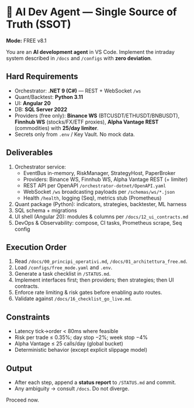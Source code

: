 # 🚦 AI Dev Agent — Single Source of Truth (SSOT)  
**Mode:** FREE v8.1

You are an **AI development agent** in VS Code. Implement the intraday system described in `/docs` and `/configs` with **zero deviation**.

## Hard Requirements
- Orchestrator: **.NET 9 (C#)** — REST + WebSocket `/ws`
- Quant/Backtest: **Python 3.11**
- UI: **Angular 20**
- DB: **SQL Server 2022**
- Providers (free only): **Binance WS** (BTCUSDT/ETHUSDT/BNBUSDT), **Finnhub WS** (stocks/FX/ETF proxies), **Alpha Vantage REST** (commodities) with **25/day limiter**.
- Secrets only from `.env` / Key Vault. No mock data.

## Deliverables
1) Orchestrator service:
   - EventBus in-memory, RiskManager, StrategyHost, PaperBroker
   - Providers: Binance WS, Finnhub WS, Alpha Vantage REST (+ limiter)
   - REST API per OpenAPI `/orchestrator-dotnet/OpenAPI.yaml`
   - WebSocket `/ws` broadcasting payloads per `/schemas/ws/*.json`
   - Health `/health`, logging (Seq), metrics stub (Prometheus)
2) Quant package (Python): indicators, strategies, backtester, ML harness
3) SQL schema + migrations
4) UI shell (Angular 20): modules & columns per `/docs/12_ui_contracts.md`
5) DevOps & Observability: compose, CI tasks, Prometheus scrape, Seq config

## Execution Order
1. Read `/docs/00_principi_operativi.md`, `/docs/01_architettura_free.md`.
2. Load `/configs/free_mode.yaml` and `.env`.
3. Generate a task checklist in `/STATUS.md`.
4. Implement interfaces first; then providers; then strategies; then UI contracts.
5. Enforce rate limiting & risk gates before enabling auto routes.
6. Validate against `/docs/16_checklist_go_live.md`.

## Constraints
- Latency tick→order < 80ms where feasible
- Risk per trade ≤ 0.35%; day stop −2%; week stop −4%
- Alpha Vantage ≤ 25 calls/day (global bucket)
- Deterministic behavior (except explicit slippage model)

## Output
- After each step, append a **status report** to `/STATUS.md` and commit.
- Any ambiguity → consult `/docs`. Do not diverge.

Proceed now.

